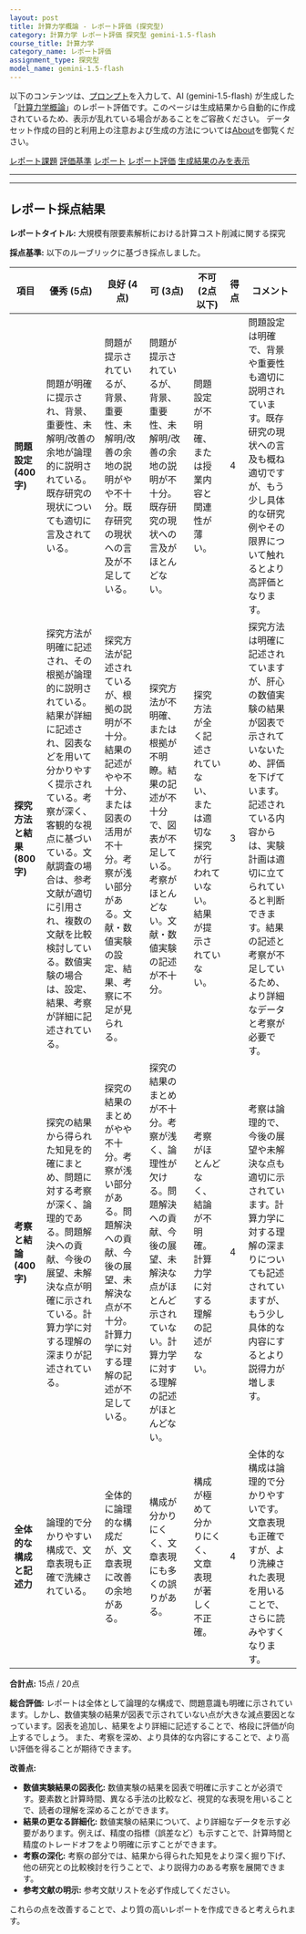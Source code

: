```yaml
---
layout: post
title: 計算力学概論 - レポート評価 (探究型)
category: 計算力学 レポート評価 探究型 gemini-1.5-flash
course_title: 計算力学
category_name: レポート評価
assignment_type: 探究型
model_name: gemini-1.5-flash
---
```


以下のコンテンツは、[プロンプト](https://github.com/takedatoshiyuki/synthetic_assignments/tree/main/generated/計算力学/gemini-1.5-flash/prompt_レポート評価-探究型.md)を入力して、AI (gemini-1.5-flash) が生成した「[計算力学概論](/contents/計算力学/)」のレポート評価です。このページは生成結果から自動的に作成されているため、表示が乱れている場合があることをご容赦ください。
データセット作成の目的と利用上の注意および生成の方法については[About](/About)を御覧ください。

[レポート課題](../レポート課題-探究型)
[評価基準](../評価基準-探究型)
[レポート](../レポート-探究型)
[レポート評価](../レポート評価-探究型)
[生成結果のみを表示](https://github.com/takedatoshiyuki/synthetic_assignments/tree/main/generated/計算力学/gemini-1.5-flash/レポート評価-探究型.md)
  

***
***
  
## レポート採点結果

**レポートタイトル:** 大規模有限要素解析における計算コスト削減に関する探究

**採点基準:** 以下のルーブリックに基づき採点しました。

| 項目 | 優秀 (5点) | 良好 (4点) | 可 (3点) | 不可 (2点以下) | 得点 | コメント |
|---|---|---|---|---|---|---|
| **問題設定 (400字)** | 問題が明確に提示され、背景、重要性、未解明/改善の余地が論理的に説明されている。既存研究の現状についても適切に言及されている。 | 問題が提示されているが、背景、重要性、未解明/改善の余地の説明がやや不十分。既存研究の現状への言及が不足している。 | 問題が提示されているが、背景、重要性、未解明/改善の余地の説明が不十分。既存研究の現状への言及がほとんどない。 | 問題設定が不明確、または授業内容と関連性が薄い。 | 4 | 問題設定は明確で、背景や重要性も適切に説明されています。既存研究の現状への言及も概ね適切ですが、もう少し具体的な研究例やその限界について触れるとより高評価となります。 |
| **探究方法と結果 (800字)** | 探究方法が明確に記述され、その根拠が論理的に説明されている。結果が詳細に記述され、図表などを用いて分かりやすく提示されている。考察が深く、客観的な視点に基づいている。文献調査の場合は、参考文献が適切に引用され、複数の文献を比較検討している。数値実験の場合は、設定、結果、考察が詳細に記述されている。 | 探究方法が記述されているが、根拠の説明が不十分。結果の記述がやや不十分、または図表の活用が不十分。考察が浅い部分がある。文献・数値実験の設定、結果、考察に不足が見られる。 | 探究方法が不明確、または根拠が不明瞭。結果の記述が不十分で、図表が不足している。考察がほとんどない。文献・数値実験の記述が不十分。 | 探究方法が全く記述されていない、または適切な探究が行われていない。結果が提示されていない。 | 3 | 探究方法は明確に記述されていますが、肝心の数値実験の結果が図表で示されていないため、評価を下げています。記述されている内容からは、実験計画は適切に立てられていると判断できます。結果の記述と考察が不足しているため、より詳細なデータと考察が必要です。 |
| **考察と結論 (400字)** | 探究の結果から得られた知見を的確にまとめ、問題に対する考察が深く、論理的である。問題解決への貢献、今後の展望、未解決な点が明確に示されている。計算力学に対する理解の深まりが記述されている。 | 探究の結果のまとめがやや不十分。考察が浅い部分がある。問題解決への貢献、今後の展望、未解決な点が不十分。計算力学に対する理解の記述が不足している。 | 探究の結果のまとめが不十分。考察が浅く、論理性が欠ける。問題解決への貢献、今後の展望、未解決な点がほとんど示されていない。計算力学に対する理解の記述がほとんどない。 | 考察がほとんどなく、結論が不明確。計算力学に対する理解の記述がない。 | 4 | 考察は論理的で、今後の展望や未解決な点も適切に示されています。計算力学に対する理解の深まりについても記述されていますが、もう少し具体的な内容にするとより説得力が増します。 |
| **全体的な構成と記述力** | 論理的で分かりやすい構成で、文章表現も正確で洗練されている。 | 全体的に論理的な構成だが、文章表現に改善の余地がある。 | 構成が分かりにくく、文章表現にも多くの誤りがある。 | 構成が極めて分かりにくく、文章表現が著しく不正確。 | 4 | 全体的な構成は論理的で分かりやすいです。文章表現も正確ですが、より洗練された表現を用いることで、さらに読みやすくなります。 |


**合計点:** 15点 / 20点


**総合評価:**  レポートは全体として論理的な構成で、問題意識も明確に示されています。しかし、数値実験の結果が図表で示されていない点が大きな減点要因となっています。図表を追加し、結果をより詳細に記述することで、格段に評価が向上するでしょう。  また、考察を深め、より具体的な内容にすることで、より高い評価を得ることが期待できます。


**改善点:**

* **数値実験結果の図表化:**  数値実験の結果を図表で明確に示すことが必須です。要素数と計算時間、異なる手法の比較など、視覚的な表現を用いることで、読者の理解を深めることができます。
* **結果の更なる詳細化:**  数値実験の結果について、より詳細なデータを示す必要があります。例えば、精度の指標（誤差など）も示すことで、計算時間と精度のトレードオフをより明確に示すことができます。
* **考察の深化:**  考察の部分では、結果から得られた知見をより深く掘り下げ、他の研究との比較検討を行うことで、より説得力のある考察を展開できます。
* **参考文献の明示:**  参考文献リストを必ず作成してください。


これらの点を改善することで、より質の高いレポートを作成できると考えられます。
